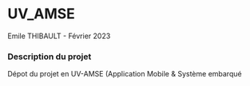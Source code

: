 # UV_AMSE

Emile THIBAULT - Février 2023

### Description du projet
Dépot du projet en UV-AMSE (Application Mobile & Système embarqué
